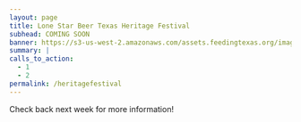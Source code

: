 ```yaml
---
layout: page
title: Lone Star Beer Texas Heritage Festival
subhead: COMING SOON
banner: https://s3-us-west-2.amazonaws.com/assets.feedingtexas.org/images/banners/banner-02.jpg
summary: |
calls_to_action:
  - 1
  - 2
permalink: /heritagefestival
---
```


Check back next week for more information!
